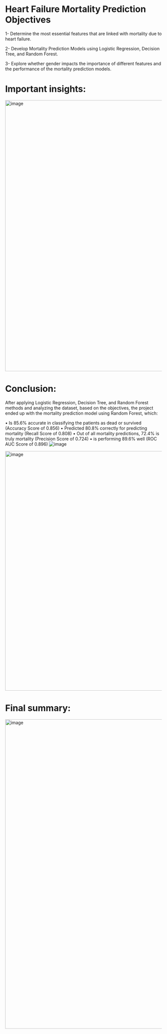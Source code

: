 # Heart Failure Mortality Prediction Objectives

1- Determine the most essential features that are linked with mortality due to heart failure.

2- Develop Mortality Prediction Models using Logistic Regression, Decision Tree, and Random Forest. 

3- Explore whether gender impacts the importance of different features and the performance of the mortality prediction models.

# Important insights: 

<img width="869" alt="image" src="https://github.com/Aficaden/HeartFailure/assets/108297252/951d90a5-12ca-412b-9f2f-c0b391174fb5">


# Conclusion:

After applying Logistic Regression, Decision Tree, and Random Forest methods and analyzing the dataset, based on the objectives, the project ended up with the mortality prediction model using Random Forest, which:

•	Is 85.6% accurate in classifying the patients as dead or survived (Accuracy Score of 0.856)
•	Predicted 80.8% correctly for predicting mortality (Recall Score of 0.808)
•	Out of all mortality predictions, 72.4% is truly mortality (Precision Score of 0.724)
•	is performing 89.6% well (ROC AUC Score of 0.896)
![image](https://github.com/user-attachments/assets/52db0f71-cb98-4525-8f0a-a3d46517b86b)

<img width="768" alt="image" src="https://github.com/Aficaden/HeartFailure/assets/108297252/9639dda3-b5c0-4f8a-83f0-9b144b0f9d55">


# Final summary: 

<img width="992" alt="image" src="https://github.com/Aficaden/HeartFailure/assets/108297252/9b786081-116c-4360-8c06-fb87145e68dd">
